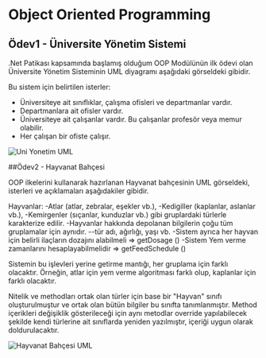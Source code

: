 # Object Oriented Programming

## Ödev1 - Üniversite Yönetim Sistemi

.Net Patikası kapsamında başlamış olduğum OOP Modülünün ilk ödevi olan Üniversite Yönetim Sisteminin UML diyagramı aşağıdaki görseldeki gibidir.

Bu sistem için belirtilen isterler:
- Üniversiteye ait sınıflıklar, çalışma ofisleri ve departmanlar vardır.
- Departmanlara ait ofisler vardır.
- Üniversiteye ait çalışanlar vardır. Bu çalışanlar profesör veya memur olabilir.
- Her çalışan bir ofiste çalışır.

![Uni Yonetim UML](https://github.com/ramisyk/PatikaDev/blob/master/1_OOP_Patikas%C4%B1/Ekler/universite_yonetim_uml.png)

##Ödev2 - Hayvanat Bahçesi

OOP ilkelerini kullanarak hazırlanan Hayvanat bahçesinin UML görseldeki, isterleri ve açıklamaları aşağıdakiler gibidir.

Hayvanlar:
-Atlar (atlar, zebralar, eşekler vb.),
-Kedigiller (kaplanlar, aslanlar vb.),
-Kemirgenler (sıçanlar, kunduzlar vb.) gibi gruplardaki türlerle karakterize edilir.
-Hayvanlar hakkında depolanan bilgilerin çoğu tüm gruplamalar için aynıdır.
--tür adı, ağırlığı, yaşı vb.
-Sistem ayrıca her hayvan için belirli ilaçların dozajını alabilmeli => getDosage ()
-Sistem Yem verme zamanlarını hesaplayabilmelidir => getFeedSchedule ()

Sistemin bu işlevleri yerine getirme mantığı, her gruplama için farklı olacaktır. Örneğin, atlar için yem verme algoritması farklı olup, kaplanlar için farklı olacaktır.

Nitelik ve methodları ortak olan türler için base bir "Hayvan" sınıfı oluşturulmuştur ve ortak olan bütün bilgiler bu sınıfta tanımlanmıştır. Method içerikleri değişiklik gösterileceği için aynı metodlar override yapılabilecek şekilde kendi türlerine ait sınıflarda yeniden yazılmıştır, içeriği uygun olarak doldurulacaktır. 

![Hayvanat Bahçesi UML](https://github.com/ramisyk/PatikaDev/blob/master/1_OOP_Patikas%C4%B1/Ekler/universite_yonetim_uml.png)
